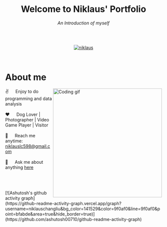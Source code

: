 <h1 align="center">Welcome to Niklaus' Portfolio</h1>
<p align="center"><i>An Introduction of myself</i></p>
    <br>
    <br>
  </samp>
</p>

<p align="center">
 <a href="https://linkedin.com/in/changliuniklaus" target="_blank">
  <img src="https://img.shields.io/badge/LinkedIn-0077B5?style=for-the-badge&logo=linkedin&logoColor=white" alt="niklaus"/>
 </a>
</p>
<br />


<!-- About Section -->
 # About me
 
<p>
 <img align="right" width="350" src="/assets/programmer.gif" alt="Coding gif" />
  
 ✌️ &emsp; Enjoy to do programming and data analysis <br/><br/>
 ❤️ &emsp; Dog Lover | Photographer | Video Game Player | Visitor<br/><br/>
 📧 &emsp; Reach me anytime: niklauslc598@gmail.com<br/><br/>
 💬 &emsp; Ask me about anything [here](https://github.com/niklauschangliu/niklauschangliu.github.io/issues)

</p>

<br/>
<br/>
<br/>
[![Ashutosh's github activity graph](https://github-readme-activity-graph.vercel.app/graph?username=niklauschangliu&bg_color=141529&color=9f0af0&line=9f0af0&point=bfabde&area=true&hide_border=true)](https://github.com/ashutosh00710/github-readme-activity-graph)